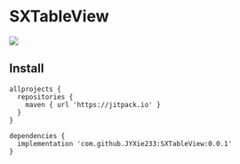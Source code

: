 # SXTableView
[![](https://jitpack.io/v/JYXie233/SXTableView.svg)](https://jitpack.io/#JYXie233/SXTableView)
## Install
```
allprojects {
  repositories {
    maven { url 'https://jitpack.io' }
  }
}
```
```
dependencies {
  implementation 'com.github.JYXie233:SXTableView:0.0.1'
}
```


